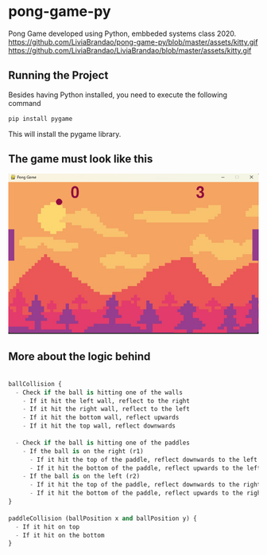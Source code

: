# pong-game-py
Pong Game developed using Python, embbeded systems class 2020.
https://github.com/LiviaBrandao/pong-game-py/blob/master/assets/kitty.gif
https://github.com/LiviaBrandao/LiviaBrandao/blob/master/assets/kitty.gif

## Running the Project
Besides having Python installed, you need to execute the following command

``` python 
pip install pygame
```

This will install the pygame library.

## The game must look like this
<img alt="Background-Game" src="https://github.com/LiviaBrandao/pong-game-py/blob/master/assets/gameScreenshot.png">

## More about the logic behind

``` python

ballCollision {
  - Check if the ball is hitting one of the walls
    - If it hit the left wall, reflect to the right
    - If it hit the right wall, reflect to the left
    - If it hit the bottom wall, reflect upwards
    - If it hit the top wall, reflect downwards

  - Check if the ball is hitting one of the paddles
    - If the ball is on the right (r1)
      - If it hit the top of the paddle, reflect downwards to the left
      - If it hit the bottom of the paddle, reflect upwards to the left
    - If the ball is on the left (r2)
      - If it hit the top of the paddle, reflect downwards to the right
      - If it hit the bottom of the paddle, reflect upwards to the right
}

paddleCollision (ballPosition x and ballPosition y) {
  - If it hit on top
  - If it hit on the bottom
}

```
